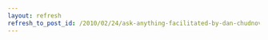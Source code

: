 ```yaml
---
layout: refresh
refresh_to_post_id: /2010/02/24/ask-anything-facilitated-by-dan-chudnov-code4lib-2010
---
```

